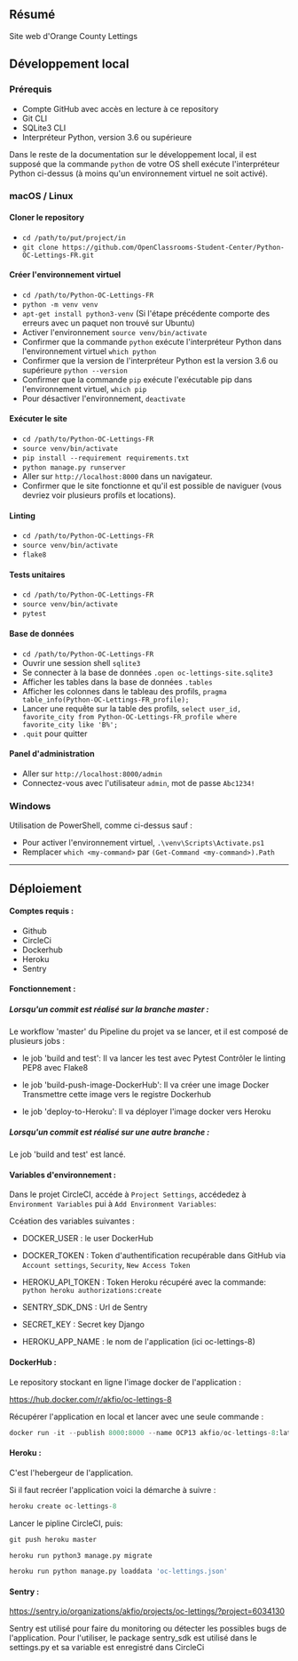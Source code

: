## Résumé

Site web d'Orange County Lettings

## Développement local

### Prérequis

- Compte GitHub avec accès en lecture à ce repository
- Git CLI
- SQLite3 CLI
- Interpréteur Python, version 3.6 ou supérieure

Dans le reste de la documentation sur le développement local, il est supposé que la commande `python` de votre OS shell exécute l'interpréteur Python ci-dessus (à moins qu'un environnement virtuel ne soit activé).

### macOS / Linux

#### Cloner le repository

- `cd /path/to/put/project/in`
- `git clone https://github.com/OpenClassrooms-Student-Center/Python-OC-Lettings-FR.git`

#### Créer l'environnement virtuel

- `cd /path/to/Python-OC-Lettings-FR`
- `python -m venv venv`
- `apt-get install python3-venv` (Si l'étape précédente comporte des erreurs avec un paquet non trouvé sur Ubuntu)
- Activer l'environnement `source venv/bin/activate`
- Confirmer que la commande `python` exécute l'interpréteur Python dans l'environnement virtuel
`which python`
- Confirmer que la version de l'interpréteur Python est la version 3.6 ou supérieure `python --version`
- Confirmer que la commande `pip` exécute l'exécutable pip dans l'environnement virtuel, `which pip`
- Pour désactiver l'environnement, `deactivate`

#### Exécuter le site

- `cd /path/to/Python-OC-Lettings-FR`
- `source venv/bin/activate`
- `pip install --requirement requirements.txt`
- `python manage.py runserver`
- Aller sur `http://localhost:8000` dans un navigateur.
- Confirmer que le site fonctionne et qu'il est possible de naviguer (vous devriez voir plusieurs profils et locations).

#### Linting

- `cd /path/to/Python-OC-Lettings-FR`
- `source venv/bin/activate`
- `flake8`

#### Tests unitaires

- `cd /path/to/Python-OC-Lettings-FR`
- `source venv/bin/activate`
- `pytest`

#### Base de données

- `cd /path/to/Python-OC-Lettings-FR`
- Ouvrir une session shell `sqlite3`
- Se connecter à la base de données `.open oc-lettings-site.sqlite3`
- Afficher les tables dans la base de données `.tables`
- Afficher les colonnes dans le tableau des profils, `pragma table_info(Python-OC-Lettings-FR_profile);`
- Lancer une requête sur la table des profils, `select user_id, favorite_city from
  Python-OC-Lettings-FR_profile where favorite_city like 'B%';`
- `.quit` pour quitter

#### Panel d'administration

- Aller sur `http://localhost:8000/admin`
- Connectez-vous avec l'utilisateur `admin`, mot de passe `Abc1234!`

### Windows

Utilisation de PowerShell, comme ci-dessus sauf :

- Pour activer l'environnement virtuel, `.\venv\Scripts\Activate.ps1` 
- Remplacer `which <my-command>` par `(Get-Command <my-command>).Path`

-----------------------------------------------------------------------------------------------------------

## Déploiement


#### Comptes requis :

- Github
- CircleCi
- Dockerhub
- Heroku
- Sentry

#### Fonctionnement : 

##### Lorsqu'un commit est réalisé sur la branche master :

Le workflow 'master' du Pipeline du projet va se lancer, et il est composé de plusieurs jobs :

- le job 'build and test':
Il va lancer les test avec Pytest
Contrôler le linting PEP8 avec Flake8

- le job 'build-push-image-DockerHub':
Il va créer une image Docker 
Transmettre cette image vers le registre Dockerhub

- le job 'deploy-to-Heroku':
Il va déployer l'image docker vers Heroku


##### Lorsqu'un commit est réalisé sur une autre branche :

Le job 'build and test' est lancé.

#### Variables d'environnement :

Dans le projet CircleCI, accéde à `Project Settings`, accédedez à `Environment Variables` pui à `Add Environment Variables`:

Ccéation des variables suivantes :

 - DOCKER_USER : le user DockerHub
  
 - DOCKER_TOKEN : Token d'authentification recupérable dans GitHub via `Account settings`, `Security`, `New Access Token`
 
 -  HEROKU_API_TOKEN : Token Heroku récupéré avec la commande: ```python heroku authorizations:create```
 
 -  SENTRY_SDK_DNS : Url de Sentry 
 
 -  SECRET_KEY : Secret key Django
 
 -  HEROKU_APP_NAME : le nom de l'application (ici oc-lettings-8)



#### DockerHub : 

Le repository stockant en ligne l'image docker de l'application :

https://hub.docker.com/r/akfio/oc-lettings-8 

Récupérer l'application en local et lancer avec une seule commande : 

```python
docker run -it --publish 8000:8000 --name OCP13 akfio/oc-lettings-8:latest
```

#### Heroku : 

C'est l'hebergeur de l'application.

Si il faut recréer l'application voici la démarche à suivre : 

```python
heroku create oc-lettings-8
```
Lancer le pipline CircleCI, 
puis:
```python
git push heroku master

heroku run python3 manage.py migrate

heroku run python manage.py loaddata 'oc-lettings.json'
```


#### Sentry : 

https://sentry.io/organizations/akfio/projects/oc-lettings/?project=6034130

Sentry est utilisé pour faire du monitoring ou détecter les possibles bugs de l'application.
Pour l'utiliser, le package sentry_sdk est utilisé dans le settings.py et sa variable est enregistré dans CircleCi




